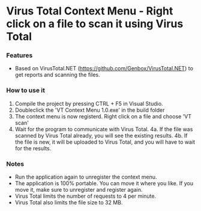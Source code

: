 # Virus Total Context Menu - Right click on a file to scan it using Virus Total

### Features
* Based on VirusTotal.NET (https://github.com/Genbox/VirusTotal.NET) to get reports and scanning the files.

### How to use it

1. Compile the project by pressing CTRL + F5 in Visual Studio.
2. Doubleclick the 'VT Context Menu 1.0.exe' in the build folder
3. The context menu is now registerd. Right click on a file and choose 'VT scan'
4. Wait for the program to communicate with Virus Total.
4a. If the file was scanned by Virus Total already, you will see the existing results.
4b. If the file is new, it will be uploaded to Virus Total, and you will have to wait for the results.

### Notes
* Run the application again to unregister the context menu.
* The application is 100% portable. You can move it where you like. If you move it, make sure to unregister and register again.
* Virus Total limits the number of requests to 4 per minute.
* Virus Total also limits the file size to 32 MB.